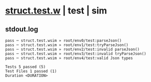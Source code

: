 # [struct.test.w](../../../../../../examples/tests/sdk_tests/std/struct.test.w) | test | sim

## stdout.log
```log
pass ─ struct.test.wsim » root/env0/test:parseJson()           
pass ─ struct.test.wsim » root/env1/test:tryParseJson()        
pass ─ struct.test.wsim » root/env2/test:invalid parseJson()   
pass ─ struct.test.wsim » root/env3/test:invalid tryParseJson()
pass ─ struct.test.wsim » root/env4/test:valid Json types      
 
Tests 5 passed (5)
Test Files 1 passed (1)
Duration <DURATION>
```

